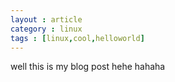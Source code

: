 ```yaml
---
layout : article
category : linux
tags : [linux,cool,helloworld]
---
```

well this is my blog post hehe hahaha